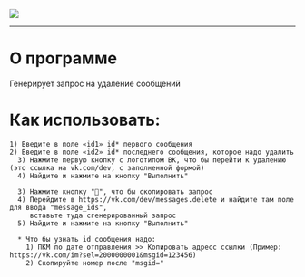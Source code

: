 ![](https://repository-images.githubusercontent.com/320358422/e36ceb80-3b2f-11eb-8a93-c33f49ae98c2)

***
# О программе
Генерирует запрос на удаление сообщений 
# Как использовать:
```
1) Введите в поле «id1» id* первого сообщения
2) Введите в поле «id2» id* последнего сообщения, которое надо удалить
  3) Нажмите первую кнопку с логотипом ВК, что бы перейти к удалению (это ссылка на vk.com/dev, с заполненной формой)
  4) Найдите и нажмите на кнопку "Выполнить"

  3) Нажмите кнопку "📝", что бы скопировать запрос
  4) Перейдите в https://vk.com/dev/messages.delete и найдите там поле для ввода "message_ids",
     вставьте туда сгенерированный запрос
  5) Найдите и нажмите на кнопку "Выполнить"
  
  * Что бы узнать id сообщения надо:
    1) ПКМ по дате отправления >> Копировать адресс ссылки (Пример: https://vk.com/im?sel=2000000001&msgid=123456)
    2) Скопируйте номер после "msgid="
```

